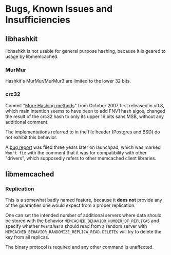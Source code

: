 # Bugs, Known Issues and Insufficiencies

## libhashkit

libhashkit is not usable for general purpose hashing, because it is geared to
usage by libmemcached.

### MurMur

Hashkit's MurMur/MurMur3 are limited to the lower 32 bits.

### crc32

Commit "[More Hashing methods](https://github.com/awesomized/libmemcached/commits/1207354f)"
from October 2007 first released in v0.8, which main intention seems to have
been to add FNV1 hash algos, changed the result of the crc32 hash to only its
upper 16 bits sans MSB, without any additional comment.

The implementations referred to in the file header (Postgres and BSD)
do not exhibit this behavior.

A [bug report](https://bugs.launchpad.net/libmemcached/+bug/604178) was
filed three years later on launchpad, which was marked `Won't fix` with
the comment that it was for compatibility with other "drivers", which
supposedly refers to other memcached client libraries.


## libmemcached

### Replication

This is a somewhat badly named feature, because it **does not** provide
any of the guaranties one would expect from a proper replication.

One can set the intended number of additional servers where data should
be stored with the behavior `MEMCACHED_BEHAVIOR_NUMBER_OF_REPLICAS` and
specify whether `MGET`s/`GET`s should read from a random server with 
`MEMCACHED_BEHAVIOR_RANDOMIZE_REPLICA_READ`. `DELETE`s will try to 
delete the key from all replicas.

The binary protocol is required and any other command is unaffected.
